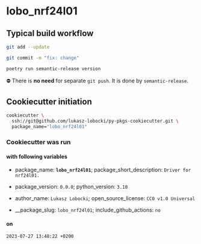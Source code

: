 # lobo_nrf24l01

## Typical build workflow

```bash
git add --update
```

```bash
git commit -m "fix: change"
```

```bash
poetry run semantic-release version
```

:no_entry: There is **no need** for separate `git push`. It is done by `semantic-release`.

## Cookiecutter initiation

```bash
cookiecutter \
  ssh://git@github.com/lukasz-lobocki/py-pkgs-cookiecutter.git \
  package_name="lobo_nrf24l01"
```

### Cookiecutter was run

#### with following variables

- package_name: **`lobo_nrf24l01`**;
package_short_description: `Driver for nrf24l01.`

- package_version: `0.0.0`; python_version: `3.10`

- author_name: `Lukasz Lobocki`;
open_source_license: `CC0 v1.0 Universal`

- __package_slug: `lobo_nrf24l01`; include_github_actions: `no`

#### on

`2023-07-27 13:48:22 +0200`

